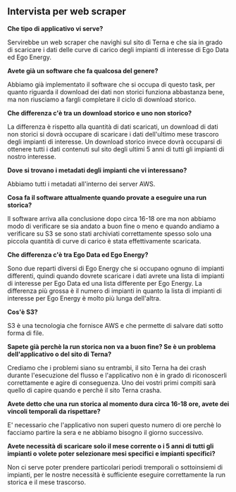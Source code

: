 ## Intervista per web scraper

**Che tipo di applicativo vi serve?**

Servirebbe un web scraper che navighi sul sito di Terna e che sia in grado di scaricare i dati delle curve di carico degli impianti di interesse di Ego Data ed Ego Energy.

**Avete già un software che fa qualcosa del genere?**

Abbiamo già implementato il software che si occupa di questo task, per quanto riguarda il download dei dati non storici funziona abbastanza bene, ma non riusciamo a fargli completare il ciclo di download storico.

**Che differenza c'è tra un download storico e uno non storico?**

La differenza è rispetto alla quantità di dati scaricati, un download di dati non storici si dovrà occupare di scaricare i dati dell'ultimo mese trascoro degli impianti di interesse. Un download storico invece dovrà occuparsi di ottenere tutti i dati contenuti sul sito degli ultimi 5 anni di tutti gli impianti di nostro interesse.

**Dove si trovano i metadati degli impianti che vi interessano?**

Abbiamo tutti i metadati all'interno dei server AWS.

**Cosa fa il software attualmente quando provate a eseguire una run storica?**

Il software arriva alla conclusione dopo circa 16-18 ore ma non abbiamo modo di verificare se sia andato a buon fine o meno e quando andiamo a verificare su S3 se sono stati archiviati correttamente spesso solo una piccola quantità di curve di carico è stata effettivamente scaricata.

**Che differenza c'è tra Ego Data ed Ego Energy?**

Sono due reparti diversi di Ego Energy che si occupano ognuno di impianti differenti, quindi quando dovrete scaricare i dati avrete una lista di impianti di interesse per Ego Data ed una lista differente per Ego Energy. La differenza più grossa è il numero di impianti in quanto la lista di impianti di interesse per Ego Energy è molto più lunga dell'altra.

**Cos'è S3?**

S3 è una tecnologia che fornisce AWS e che permette di salvare dati sotto forma di file.

**Sapete già perchè la run storica non va a buon fine? Se è un problema dell'applicativo o del sito di Terna?**

Crediamo che i problemi siano su entrambi, il sito Terna ha dei crash durante l'esecuzione del flusso e l'applicativo non è in grado di riconoscerli correttamente e agire di conseguenza. Uno dei vostri primi compiti sarà quello di capire quando e perchè il sito Terna crasha.

**Avete detto che una run storica al momento dura circa 16-18 ore, avete dei vincoli temporali da rispettare?**

E' necessario che l'applicativo non superi questo numero di ore perchè lo facciamo partire la sera e ne abbiamo bisogno il giorno successivo.

**Avete necessità di scaricare solo il mese corrente o i 5 anni di tutti gli impianti o volete poter selezionare mesi specifici e impianti specifici?**

Non ci serve poter prendere particolari periodi tremporali o sottoinsiemi di impianti, per le nostre necessità è sufficiente eseguire correttamente la run storica e il mese trascorso.
